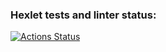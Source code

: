 ### Hexlet tests and linter status:
[![Actions Status](https://github.com/BananfonBan/python-oop-project-101/actions/workflows/hexlet-check.yml/badge.svg)](https://github.com/BananfonBan/python-oop-project-101/actions)